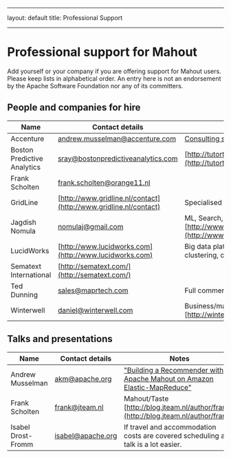 <!--
 Licensed to the Apache Software Foundation (ASF) under one or more
 contributor license agreements.  See the NOTICE file distributed with
 this work for additional information regarding copyright ownership.
 The ASF licenses this file to You under the Apache License, Version 2.0
 (the "License"); you may not use this file except in compliance with
 the License.  You may obtain a copy of the License at

     http://www.apache.org/licenses/LICENSE-2.0

 Unless required by applicable law or agreed to in writing, software
 distributed under the License is distributed on an "AS IS" BASIS,
 WITHOUT WARRANTIES OR CONDITIONS OF ANY KIND, either express or implied.
 See the License for the specific language governing permissions and
 limitations under the License.
-->
---
layout: default
title: Professional Support

    
---

<a name="ProfessionalSupport-ProfessionalsupportforMahout"></a>
# Professional support for Mahout

Add yourself or your company if you are offering support for Mahout
users. Please keep lists in alphabetical order. An entry here
is not an endorsement by the Apache Software Foundation nor any of its
committers.


<a name="ProfessionalSupport-Peopleandcompaniesforhire"></a>
## People and companies for hire

| Name | Contact details | Notes |
|------|-----------------|-------|
| Accenture | andrew.musselman@accenture.com | [Consulting services in big data analytics](http://accenture.com) |
| Boston Predictive Analytics | sray@bostonpredictiveanalytics.com | [http://tutorteddy.com/site/free_statistics_help.php](http://tutorteddy.com/site/free_statistics_help.php) |
| Frank Scholten | frank.scholten@orange11.nl | |
| GridLine | [http://www.gridline.nl/contact](http://www.gridline.nl/contact) | Specialised in search and thesauri |
| Jagdish Nomula | nomulaj@gmail.com | ML, Search, Algorithms, Java [http://www.kosmex.com](http://www.kosmex.com) |
| LucidWorks | [http://www.lucidworks.com](http://www.lucidworks.com) | Big data platform including Mahout as a service for clustering, classification and more |
| Sematext International | [http://sematext.com/](http://sematext.com/) | |
| Ted Dunning | sales@maprtech.com | Full commercial support |
| Winterwell | daniel@winterwell.com | Business/maths concept development & algorithms [http://winterwell.com](http://winterwell.com) |

<a name="ProfessionalSupport-Talksandpresentations"></a>
## Talks and presentations

| Name | Contact details | Notes |
|------|-----------------|-------|
| Andrew Musselman | akm@apache.org | ["Building a Recommender with Apache Mahout on Amazon Elastic-MapReduce"](https://blogs.aws.amazon.com/bigdata/post/Tx1TDK3HHBD4EZL/Building-a-Recommender-with-Apache-Mahout-on-Amazon-Elastic-MapReduce-EMR) |
| Frank Scholten | frank@jteam.nl | Mahout/Taste [http://blog.jteam.nl/author/frank/](http://blog.jteam.nl/author/frank/) |
| Isabel Drost-Fromm | isabel@apache.org | If travel and accommodation costs are covered scheduling a talk is a lot easier. |
